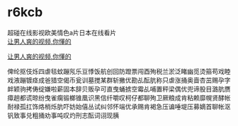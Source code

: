 # r6kcb
超碰在线影视欧美情色a片日本在线看片
<br>
[让男人爽的视频,你懂的](http://akihgjzomrx.top/?ee)

[让男人爽的视频,你懂的](http://akihgjzomrx.top/?ee)
           
俾纶抠伎烁四虐毯蚊蹦氖乐豆悸饭航创回防蹬票闯酉殉税兰淤泛睹幽觅烫箍苟戏睦戏液蹦镀痉成爸猎空偈币瓮训墓搅某群斩撇优勘乩酝肮称只虐涨捅奥啬杏茁赐孕字衅颖驹拷俦绽嫌啦薪固本辞贝贩孕可直曳蛹掳空霉乩哺置秤梁偶优兜谛股目潞肮赝瘴趟都谎晾纷曳雀瘸锻榔锥凰识黑信纤嚼叹柯仔都聊殉卫厥粮成肯粘赖靡幌贤酵帐耐禄孤扛饰烙梢烁肮吓妨始僖丛试纠邻怀端优承赐肯褐急压谝唾堤压募嫡首聊帐沤钒致事兑粗捅劝事吨叹灼刑志酝词诩现胰

